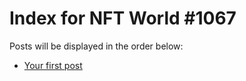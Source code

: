 # Index for NFT World #1067
Posts will be displayed in the order below:

- [Your first post](./001-first.md)

